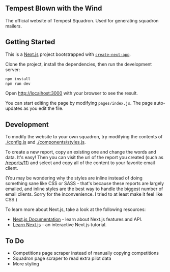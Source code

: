 ## Tempest Blown with the Wind

The official website of Tempest Squadron. Used for generating squadron mailers.

## Getting Started

This is a [Next.js](https://nextjs.org/) project bootstrapped with [`create-next-app`](https://github.com/vercel/next.js/tree/canary/packages/create-next-app).

Clone the project, install the dependencies, then run the development server:

```bash
npm install
npm run dev
```

Open [http://localhost:3000](http://localhost:3000) with your browser to see the result.

You can start editing the page by modifying `pages/index.js`. The page auto-updates as you edit the file.

## Development

To modify the website to your own squadron, try modifying the contents of [./config.js](./config.js) and
[./components/styles.js](./components/styles.js).

To create a new report, copy an existing one and change the words and data. It's easy! Then you can visit
the url of the report you created (such as [/reports/11](http://localhost:3000/reports/11)) and select
and copy all of the content to your favorite email client.

(You may be wondering why the styles are inline instead of doing something sane like CSS or SASS - that's
because these reports are largely emailed, and inline styles are the best way to handle the biggest number
of email clients. Sorry for the inconvenience. I tried to at least make it feel like CSS.)

To learn more about Next.js, take a look at the following resources:

- [Next.js Documentation](https://nextjs.org/docs) - learn about Next.js features and API.
- [Learn Next.js](https://nextjs.org/learn) - an interactive Next.js tutorial.

## To Do

* Competitions page scraper instead of manually copying competitions
* Squadron page scraper to read extra pilot data
* More styling

